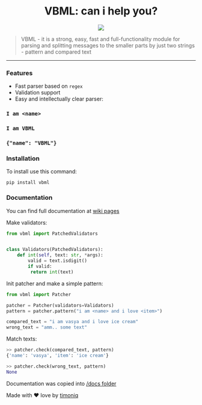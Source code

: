 # 

<h1 align="center">VBML: can i help you?</h1>
<p align="center"><a href="https://vk.me/join/AJQ1d4n6rRVBAR2PGh8zChFS"><img src="https://img.shields.io/static/v1?message=VK%20Chat&label=&color=blue"></a>
    <blockquote>VBML - it is a strong, easy, fast and full-functionality module for parsing and splitting messages to the smaller parts by just two strings - pattern and compared text</blockquote>
</p>
<hr>

### Features

* Fast parser based on `regex`
* Validation support
* Easy and intellectually clear parser:

### `I am <name>`
### `I am VBML`
### `{"name": "VBML"}`

### Installation
To install use this command:

```shell
pip install vbml
```


### Documentation

You can find full documentation at [wiki pages](https://github.com/timoniq/vbml/wiki/VBML-Usage)

Make validators:

```python
from vbml import PatchedValidators


class Validators(PatchedValidators):
    def int(self, text: str, *args):
        valid = text.isdigit()
        if valid:
         return int(text)
```

Init patcher and make a simple pattern:

```python
from vbml import Patcher

patcher = Patcher(validators=Validators)
pattern = patcher.pattern("i am <name> and i love <item>")

compared_text = "i am vasya and i love ice cream"
wrong_text = "amm.. some text"
```

Match texts:

```python
>> patcher.check(compared_text, pattern)
{'name': 'vasya', 'item': 'ice cream'}

>> patcher.check(wrong_text, pattern)
None
```

Documentation was copied into [/docs folder](/docs)

Made with :heart: love by [timoniq](https://github.com/timoniq)

